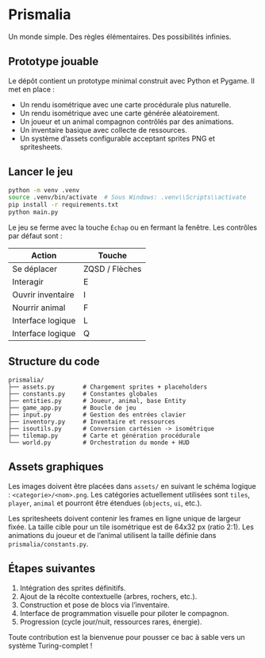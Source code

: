 # Prismalia

Un monde simple. Des règles élémentaires. Des possibilités infinies.

## Prototype jouable

Le dépôt contient un prototype minimal construit avec Python et Pygame.
Il met en place :

- Un rendu isométrique avec une carte procédurale plus naturelle.
- Un rendu isométrique avec une carte générée aléatoirement.
- Un joueur et un animal compagnon contrôlés par des animations.
- Un inventaire basique avec collecte de ressources.
- Un système d’assets configurable acceptant sprites PNG et spritesheets.

## Lancer le jeu

```bash
python -m venv .venv
source .venv/bin/activate  # Sous Windows: .venv\\Scripts\\activate
pip install -r requirements.txt
python main.py
```

Le jeu se ferme avec la touche `Échap` ou en fermant la fenêtre. Les contrôles
par défaut sont :

| Action            | Touche |
|-------------------|--------|
| Se déplacer       | ZQSD / Flèches |
| Interagir         | E |
| Ouvrir inventaire | I |
| Nourrir animal    | F |
| Interface logique | L |
| Interface logique | Q |

## Structure du code

```
prismalia/
├── assets.py        # Chargement sprites + placeholders
├── constants.py     # Constantes globales
├── entities.py      # Joueur, animal, base Entity
├── game_app.py      # Boucle de jeu
├── input.py         # Gestion des entrées clavier
├── inventory.py     # Inventaire et ressources
├── isoutils.py      # Conversion cartésien -> isométrique
├── tilemap.py       # Carte et génération procédurale
└── world.py         # Orchestration du monde + HUD
```

## Assets graphiques

Les images doivent être placées dans `assets/` en suivant le schéma logique :
`<categorie>/<nom>.png`. Les catégories actuellement utilisées sont `tiles`,
`player`, `animal` et pourront être étendues (`objects`, `ui`, etc.).

Les spritesheets doivent contenir les frames en ligne unique de largeur fixée.
La taille cible pour un tile isométrique est de 64x32 px (ratio 2:1). Les
animations du joueur et de l’animal utilisent la taille définie dans
`prismalia/constants.py`.

## Étapes suivantes

1. Intégration des sprites définitifs.
2. Ajout de la récolte contextuelle (arbres, rochers, etc.).
3. Construction et pose de blocs via l’inventaire.
4. Interface de programmation visuelle pour piloter le compagnon.
5. Progression (cycle jour/nuit, ressources rares, énergie).

Toute contribution est la bienvenue pour pousser ce bac à sable vers un système
Turing-complet !
